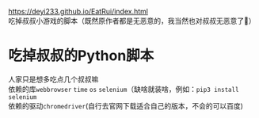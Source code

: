 https://deyi233.github.io/EatRui/index.html  
吃掉叔叔小游戏的脚本（既然原作者都是无恶意的，我当然也对叔叔无恶意了🐶）  
# 吃掉叔叔的Python脚本  
人家只是想多吃点几个叔叔嘛  
依赖的库`webbrowser` `time` `os` `selenium`（缺啥就装啥，例如：`pip3 install selenium`  
依赖的驱动`chromedriver`(自行去官网下载适合自己的版本，不会的可以百度)  
